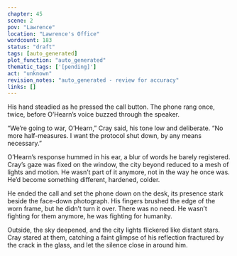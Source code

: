 ```yaml
---
chapter: 45
scene: 2
pov: "Lawrence"
location: "Lawrence's Office"
wordcount: 183
status: "draft"
tags: [auto_generated]
plot_function: "auto_generated"
thematic_tags: ['[pending]']
act: "unknown"
revision_notes: "auto_generated - review for accuracy"
links: []
---
```


His hand steadied as he pressed the call button. The phone rang once, twice, before O’Hearn’s voice buzzed through the speaker. 

“We’re going to war, O’Hearn,” Cray said, his tone low and deliberate. “No more half-measures. I want the protocol shut down, by any means necessary.” 

O’Hearn’s response hummed in his ear, a blur of words he barely registered. Cray’s gaze was fixed on the window, the city beyond reduced to a mesh of lights and motion. He wasn’t part of it anymore, not in the way he once was. He’d become something different, hardened, colder. 

He ended the call and set the phone down on the desk, its presence stark beside the face-down photograph. His fingers brushed the edge of the worn frame, but he didn’t turn it over. There was no need. He wasn’t fighting for them anymore, he was fighting for humanity. 

Outside, the sky deepened, and the city lights flickered like distant stars. Cray stared at them, catching a faint glimpse of his reflection fractured by the crack in the glass, and let the silence close in around him.
